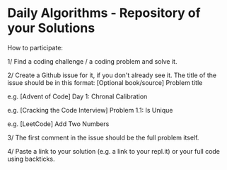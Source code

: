 # Daily Algorithms - Repository of your Solutions
How to participate: 

1/ Find a coding challenge / a coding problem and solve it. 

2/ Create a Github issue for it, if you don't already see it. The title of the issue should be in this format:
[Optional book/source] Problem title

e.g. [Advent of Code] Day 1: Chronal Calibration

e.g. [Cracking the Code Interview] Problem 1.1: Is Unique

e.g. [LeetCode] Add Two Numbers

3/ The first comment in the issue should be the full problem itself.

4/ Paste a link to your solution (e.g. a link to your repl.it) or your full code using backticks. 
